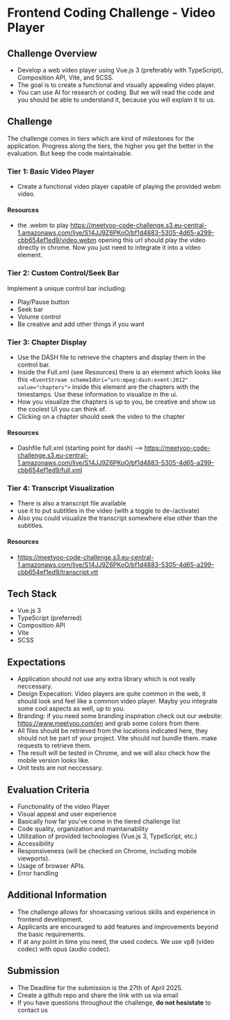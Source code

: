 # Frontend Coding Challenge - Video Player

## Challenge Overview

* Develop a web video player using Vue.js 3 (preferably with TypeScript), Composition API, Vite, and SCSS. 
* The goal is to create a functional and visually appealing video player.
* You can use AI for research or coding. But we will read the code and you should be able to understand it, because you will explain it to us.

## Challenge

The challenge comes in tiers which are kind of milestones for the application. Progress along the tiers, the higher you get the better in the evaluation. But keep the code maintainable.

### Tier 1: Basic Video Player
* Create a functional video player capable of playing the provided webm video.

#### Resources
* the .webm to play https://meetyoo-code-challenge.s3.eu-central-1.amazonaws.com/live/S14JJ9Z6PKoO/bf1d4883-5305-4d65-a299-cbb654ef1ed9/video.webm opening this url should play the video directly in chrome. Now you just need to integrate it into a video element.

### Tier 2: Custom Control/Seek Bar
Implement a unique control bar including:
* Play/Pause button
* Seek bar
* Volume control
* Be creative and add other things if you want

### Tier 3: Chapter Display
* Use the DASH file to retrieve the chapters and display them in the control bar.
* Inside the Full.xml (see Resources) there is an element which looks like this `<EventStream schemeIdUri="urn:mpeg:dash:event:2012" value="chapters">` inside this element are the chapters with the timestamps. Use these information to visualize in the ui.
* How you visualize the chapters is up to you, be creative and show us the coolest UI you can think of.
* Clicking on a chapter should seek the video to the chapter

#### Resources
* Dashfile full.xml (starting point for dash) --> https://meetyoo-code-challenge.s3.eu-central-1.amazonaws.com/live/S14JJ9Z6PKoO/bf1d4883-5305-4d65-a299-cbb654ef1ed9/full.xml

### Tier 4: Transcript Visualization
* There is also a transcript file available
* use it to put subtitles in the video (with a toggle to de-/activate)
* Also you could visualize the transcript somewhere else other than the subtitles.

#### Resources
* https://meetyoo-code-challenge.s3.eu-central-1.amazonaws.com/live/S14JJ9Z6PKoO/bf1d4883-5305-4d65-a299-cbb654ef1ed9/transcript.vtt

## Tech Stack
* Vue.js 3
* TypeScript (preferred)
* Composition API
* Vite
* SCSS

## Expectations
* Application should not use any extra library which is not really neccessary.
* Design Expecation: Video players are quite common in the web, it should look and feel like a common video player. Mayby you integrate some cool aspects as well, up to you.
* Branding: if you need some branding inspiration check out our website: https://www.meetyoo.com/en and grab some colors from there.
* All files should be retrieved from the locations indicated here, they should not be part of your project. Vite should not bundle them. make requests to retrieve them.
* The result will be tested in Chrome, and we will also check how the mobile version looks like.
* Unit tests are not neccessary.

## Evaluation Criteria
* Functionality of the video Player
* Visual appeal and user experience
* Basically how far you've come in the tiered challenge list
* Code quality, organization and maintainability
* Utilization of provided technologies (Vue.js 3, TypeScript, etc.)
* Accessibility
* Responsiveness (will be checked on Chrome, including mobile viewports).
* Usage of browser APIs.
* Error handling

## Additional Information
* The challenge allows for showcasing various skills and experience in frontend development.
* Applicants are encouraged to add features and improvements beyond the basic requirements.
* If at any point in time you need, the used codecs. We use vp8 (video codec) with opus (audio codec).

## Submission
* The Deadline for the submission is the 27th of April 2025. 
* Create a github repo and share the link with us via email
* If you have questions throughout the challenge, **do not hesistate** to contact us
